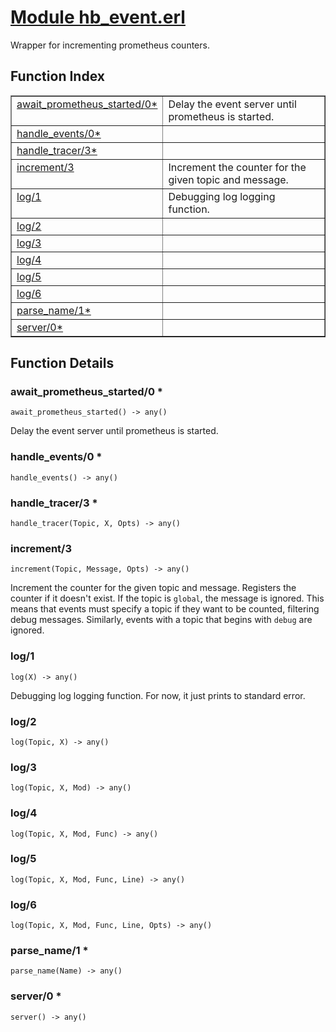 # [Module hb_event.erl](https://github.com/permaweb/HyperBEAM/blob/main/src/hb_event.erl)




Wrapper for incrementing prometheus counters.

<a name="index"></a>

## Function Index ##


<table width="100%" border="1" cellspacing="0" cellpadding="2" summary="function index"><tr><td valign="top"><a href="#await_prometheus_started-0">await_prometheus_started/0*</a></td><td>Delay the event server until prometheus is started.</td></tr><tr><td valign="top"><a href="#handle_events-0">handle_events/0*</a></td><td></td></tr><tr><td valign="top"><a href="#handle_tracer-3">handle_tracer/3*</a></td><td></td></tr><tr><td valign="top"><a href="#increment-3">increment/3</a></td><td>Increment the counter for the given topic and message.</td></tr><tr><td valign="top"><a href="#log-1">log/1</a></td><td>Debugging log logging function.</td></tr><tr><td valign="top"><a href="#log-2">log/2</a></td><td></td></tr><tr><td valign="top"><a href="#log-3">log/3</a></td><td></td></tr><tr><td valign="top"><a href="#log-4">log/4</a></td><td></td></tr><tr><td valign="top"><a href="#log-5">log/5</a></td><td></td></tr><tr><td valign="top"><a href="#log-6">log/6</a></td><td></td></tr><tr><td valign="top"><a href="#parse_name-1">parse_name/1*</a></td><td></td></tr><tr><td valign="top"><a href="#server-0">server/0*</a></td><td></td></tr></table>


<a name="functions"></a>

## Function Details ##

<a name="await_prometheus_started-0"></a>

### await_prometheus_started/0 * ###

`await_prometheus_started() -> any()`

Delay the event server until prometheus is started.

<a name="handle_events-0"></a>

### handle_events/0 * ###

`handle_events() -> any()`

<a name="handle_tracer-3"></a>

### handle_tracer/3 * ###

`handle_tracer(Topic, X, Opts) -> any()`

<a name="increment-3"></a>

### increment/3 ###

`increment(Topic, Message, Opts) -> any()`

Increment the counter for the given topic and message. Registers the
counter if it doesn't exist. If the topic is `global`, the message is ignored.
This means that events must specify a topic if they want to be counted,
filtering debug messages. Similarly, events with a topic that begins with
`debug` are ignored.

<a name="log-1"></a>

### log/1 ###

`log(X) -> any()`

Debugging log logging function. For now, it just prints to standard
error.

<a name="log-2"></a>

### log/2 ###

`log(Topic, X) -> any()`

<a name="log-3"></a>

### log/3 ###

`log(Topic, X, Mod) -> any()`

<a name="log-4"></a>

### log/4 ###

`log(Topic, X, Mod, Func) -> any()`

<a name="log-5"></a>

### log/5 ###

`log(Topic, X, Mod, Func, Line) -> any()`

<a name="log-6"></a>

### log/6 ###

`log(Topic, X, Mod, Func, Line, Opts) -> any()`

<a name="parse_name-1"></a>

### parse_name/1 * ###

`parse_name(Name) -> any()`

<a name="server-0"></a>

### server/0 * ###

`server() -> any()`

